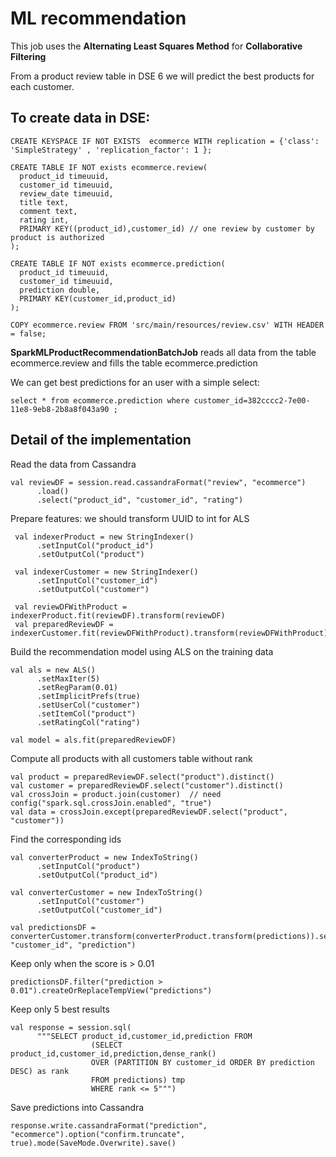 # ML recommendation

This job uses the **Alternating Least Squares Method** for **Collaborative Filtering** 

From a product review table in DSE 6 we will predict the best products for each customer.

## To create data in DSE:

```
CREATE KEYSPACE IF NOT EXISTS  ecommerce WITH replication = {'class': 'SimpleStrategy' , 'replication_factor': 1 };

CREATE TABLE IF NOT exists ecommerce.review(
  product_id timeuuid,
  customer_id timeuuid,
  review_date timeuuid,
  title text,
  comment text,
  rating int,
  PRIMARY KEY((product_id),customer_id) // one review by customer by product is authorized
);

CREATE TABLE IF NOT exists ecommerce.prediction(
  product_id timeuuid,
  customer_id timeuuid,
  prediction double,
  PRIMARY KEY(customer_id,product_id)
);

COPY ecommerce.review FROM 'src/main/resources/review.csv' WITH HEADER = false;
```

**SparkMLProductRecommendationBatchJob** reads all data from the table ecommerce.review and fills the table ecommerce.prediction

We can get best predictions for an user with a simple select:

`select * from ecommerce.prediction where customer_id=382cccc2-7e00-11e8-9eb8-2b8a8f043a90 ;`

## Detail of the implementation

 Read the data from Cassandra
 ```
 val reviewDF = session.read.cassandraFormat("review", "ecommerce")
       .load()
       .select("product_id", "customer_id", "rating")
 ```
 
 Prepare features: we should transform UUID to int for ALS
 ```
  val indexerProduct = new StringIndexer()
       .setInputCol("product_id")
       .setOutputCol("product")
 
  val indexerCustomer = new StringIndexer()
       .setInputCol("customer_id")
       .setOutputCol("customer")
       
  val reviewDFWithProduct = indexerProduct.fit(reviewDF).transform(reviewDF)
  val preparedReviewDF = indexerCustomer.fit(reviewDFWithProduct).transform(reviewDFWithProduct).cache()
 ```
 
 Build the recommendation model using ALS on the training data
 ```
 val als = new ALS()
       .setMaxIter(5)
       .setRegParam(0.01)
       .setImplicitPrefs(true)
       .setUserCol("customer")
       .setItemCol("product")
       .setRatingCol("rating")
 
 val model = als.fit(preparedReviewDF)
 ```    
 
 Compute all products with all customers table without rank
 ```
 val product = preparedReviewDF.select("product").distinct()
 val customer = preparedReviewDF.select("customer").distinct()
 val crossJoin = product.join(customer)  // need config("spark.sql.crossJoin.enabled", "true")
 val data = crossJoin.except(preparedReviewDF.select("product", "customer"))  
```

 Find the corresponding ids 
 ```
 val converterProduct = new IndexToString()
       .setInputCol("product")
       .setOutputCol("product_id")
 
 val converterCustomer = new IndexToString()
       .setInputCol("customer")
       .setOutputCol("customer_id")
     
 val predictionsDF = converterCustomer.transform(converterProduct.transform(predictions)).select("product_id", "customer_id", "prediction")
 ```
 
 Keep only when the score is > 0.01
 ```
 predictionsDF.filter("prediction > 0.01").createOrReplaceTempView("predictions")
 ```
 
 Keep only 5 best results
 ```
 val response = session.sql(
       """SELECT product_id,customer_id,prediction FROM
                   (SELECT product_id,customer_id,prediction,dense_rank()
                   OVER (PARTITION BY customer_id ORDER BY prediction DESC) as rank
                   FROM predictions) tmp
                   WHERE rank <= 5""")
 ```
 
 Save predictions into Cassandra
 ```
 response.write.cassandraFormat("prediction", "ecommerce").option("confirm.truncate", true).mode(SaveMode.Overwrite).save()
 ```